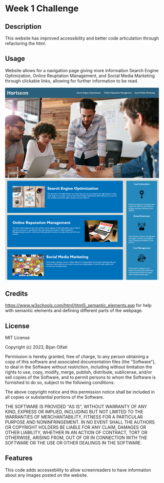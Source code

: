 # Week 1 Challenge

## Description

This website has improved accessibility and better code articulation through refactoring the html.  

## Usage

Website allows for a navigation page giving more information Search Engine Optimization, Online Reuptation Management, and Social Media Marketing through clickable links, allowing for further information to be read.

![image showing the top of the page](image.png)
![image showing bottom of the page](image-1.png)

## Credits

https://www.w3schools.com/html/html5_semantic_elements.asp for help with semantic elements and defining different parts of the webpage.  

## License

MIT License

Copyright (c) 2023, Bijan Olfati

Permission is hereby granted, free of charge, to any person obtaining a copy
of this software and associated documentation files (the "Software"), to deal
in the Software without restriction, including without limitation the rights
to use, copy, modify, merge, publish, distribute, sublicense, and/or sell
copies of the Software, and to permit persons to whom the Software is
furnished to do so, subject to the following conditions:

The above copyright notice and this permission notice shall be included in all
copies or substantial portions of the Software.

THE SOFTWARE IS PROVIDED "AS IS", WITHOUT WARRANTY OF ANY KIND, EXPRESS OR
IMPLIED, INCLUDING BUT NOT LIMITED TO THE WARRANTIES OF MERCHANTABILITY,
FITNESS FOR A PARTICULAR PURPOSE AND NONINFRINGEMENT. IN NO EVENT SHALL THE
AUTHORS OR COPYRIGHT HOLDERS BE LIABLE FOR ANY CLAIM, DAMAGES OR OTHER
LIABILITY, WHETHER IN AN ACTION OF CONTRACT, TORT OR OTHERWISE, ARISING FROM,
OUT OF OR IN CONNECTION WITH THE SOFTWARE OR THE USE OR OTHER DEALINGS IN THE
SOFTWARE.

## Features

This code adds accessebility to allow screenreaders to have information about any images posted on the website.  

